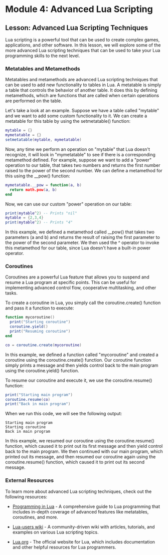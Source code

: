 # Module 4: Advanced Lua Scripting
## Lesson: Advanced Lua Scripting Techniques

Lua scripting is a powerful tool that can be used to create complex games, applications, and other software. In this lesson, we will explore some of the more advanced Lua scripting techniques that can be used to take your Lua programming skills to the next level.

### Metatables and Metamethods

Metatables and metamethods are advanced Lua scripting techniques that can be used to add new functionality to tables in Lua. A metatable is simply a table that controls the behavior of another table. It does this by defining metamethods, which are functions that are called when certain operations are performed on the table.

Let's take a look at an example. Suppose we have a table called "mytable" and we want to add some custom functionality to it. We can create a metatable for this table by using the setmetatable() function:

```lua
mytable = {}
mymetatable = {}
setmetatable(mytable, mymetatable)
```

Now, any time we perform an operation on "mytable" that Lua doesn't recognize, it will look in "mymetatable" to see if there is a corresponding metamethod defined. For example, suppose we want to add a "power" operation to our table, that takes two numbers and returns the first number raised to the power of the second number. We can define a metamethod for this using the __pow() function:

```lua
mymetatable.__pow = function(a, b)
  return math.pow(a, b)
end
```

Now, we can use our custom "power" operation on our table:

```lua
print(mytable^2) -- Prints "nil"
mytable = {2,3,4}
print(mytable^2) -- Prints "4"
```

In this example, we defined a metamethod called __pow() that takes two parameters (a and b) and returns the result of raising the first parameter to the power of the second parameter. We then used the ^ operator to invoke this metamethod for our table, since Lua doesn't have a built-in power operator.

### Coroutines

Coroutines are a powerful Lua feature that allows you to suspend and resume a Lua program at specific points. This can be useful for implementing advanced control flow, cooperative multitasking, and other tasks.

To create a coroutine in Lua, you simply call the coroutine.create() function and pass it a function to execute:

```lua
function mycoroutine()
  print("Starting coroutine")
  coroutine.yield()
  print("Resuming coroutine")
end

co = coroutine.create(mycoroutine)
```

In this example, we defined a function called "mycoroutine" and created a coroutine using the coroutine.create() function. Our coroutine function simply prints a message and then yields control back to the main program using the coroutine.yield() function.

To resume our coroutine and execute it, we use the coroutine.resume() function:

```lua
print("Starting main program")
coroutine.resume(co)
print("Back in main program")
```

When we run this code, we will see the following output:

```
Starting main program
Starting coroutine
Back in main program
```

In this example, we resumed our coroutine using the coroutine.resume() function, which caused it to print out its first message and then yield control back to the main program. We then continued with our main program, which printed out its message, and then resumed our coroutine again using the coroutine.resume() function, which caused it to print out its second message.

### External Resources

To learn more about advanced Lua scripting techniques, check out the following resources:

- [Programming in Lua](https://www.lua.org/pil/) - A comprehensive guide to Lua programming that includes in-depth coverage of advanced features like metatables, coroutines, and more.

- [Lua-users wiki](https://lua-users.org/wiki/) - A community-driven wiki with articles, tutorials, and examples on various Lua scripting topics.

- [Lua.org](https://www.lua.org/) - The official website for Lua, which includes documentation and other helpful resources for Lua programmers.